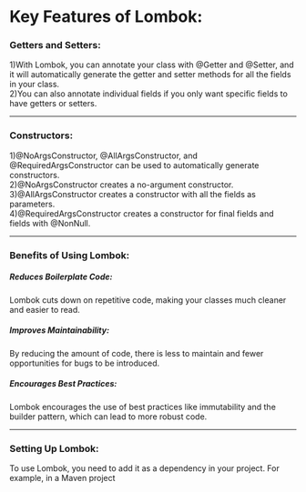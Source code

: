 
<h1>Key Features of Lombok:</h1>
<h3>Getters and Setters:</h3>
 
1)With Lombok, you can annotate your class with @Getter and @Setter, and it will automatically generate the getter and setter methods for all the fields in your class.</br>
2)You can also annotate individual fields if you only want specific fields to have getters or setters.

<hr>
<h3>Constructors:</h3>

1)@NoArgsConstructor, @AllArgsConstructor, and @RequiredArgsConstructor can be used to automatically generate constructors.</br>
2)@NoArgsConstructor creates a no-argument constructor.</br>
3)@AllArgsConstructor creates a constructor with all the fields as parameters.</br>
4)@RequiredArgsConstructor creates a constructor for final fields and fields with @NonNull.
<hr>
<h3>Benefits of Using Lombok:</h3>
<h5>Reduces Boilerplate Code:</h5> Lombok cuts down on repetitive code, making your classes much cleaner and easier to read.
<h5>Improves Maintainability:</h5> By reducing the amount of code, there is less to maintain and fewer opportunities for bugs to be introduced.
<h5>Encourages Best Practices:</h5> Lombok encourages the use of best practices like immutability and the builder pattern, which can lead to more robust code.
<hr>

<h3>Setting Up Lombok:</h3>
To use Lombok, you need to add it as a dependency in your project. For example, in a Maven project

